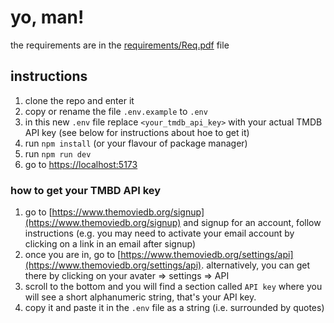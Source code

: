 # yo, man!
the requirements are in the [requirements/Req.pdf](requirements/Req.pdf) file

## instructions 
1. clone the repo and enter it
0. copy or rename the file `.env.example` to `.env`
0. in this new `.env` file replace `<your_tmdb_api_key>` with your actual TMDB API key (see below for instructions about hoe to get it)
0. run `npm install` (or your flavour of package manager)
0. run `npm run dev` 
0. go to [https://localhost:5173](https://localhost:5173)


### how to get your TMBD API key
1. go to [https://www.themoviedb.org/signup](https://www.themoviedb.org/signup) and signup for an account, follow instructions (e.g. you may need to activate your email account by clicking on a link in an email after signup)
0. once you are in, go to [https://www.themoviedb.org/settings/api](https://www.themoviedb.org/settings/api). alternatively, you can get there by clicking on your avater => settings => API 
0. scroll to the bottom and you will find a section called `API key` where you will see a short alphanumeric string, that's your API key. 
0. copy it and paste it in the `.env` file as a string (i.e. surrounded by quotes)